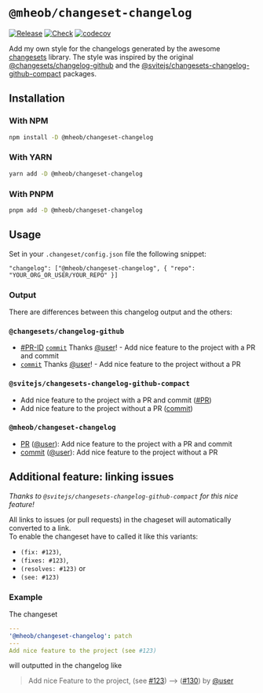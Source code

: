 # `@mheob/changeset-changelog`

[![Release](https://github.com/mheob/changeset-changelog/actions/workflows/release.yml/badge.svg)](https://github.com/mheob/changeset-changelog/actions/workflows/release.yml)
[![Check](https://github.com/mheob/changeset-changelog/actions/workflows/check.yml/badge.svg)](https://github.com/mheob/changeset-changelog/actions/workflows/check.yml)
[![codecov](https://codecov.io/gh/mheob/changeset-changelog/branch/main/graph/badge.svg?token=E7RZLWHMEX)](https://codecov.io/gh/mheob/changeset-changelog)

Add my own style for the changelogs generated by the awesome [changesets](https://github.com/changesets/changesets) library. The
style was inspired by the original
[@changesets/changelog-github](https://github.com/changesets/changesets/tree/main/packages/changelog-github) and the
[@svitejs/changesets-changelog-github-compact](https://github.com/svitejs/changesets-changelog-github-compact) packages.

## Installation

### With NPM

```sh
npm install -D @mheob/changeset-changelog
```

### With YARN

```sh
yarn add -D @mheob/changeset-changelog
```

### With PNPM

```sh
pnpm add -D @mheob/changeset-changelog
```

## Usage

Set in your `.changeset/config.json` file the following snippet:

```jsonc
"changelog": ["@mheob/changeset-changelog", { "repo": "YOUR_ORG_OR_USER/YOUR_REPO" }]
```

### Output

<!-- markdownlint-disable MD042 -->

There are differences between this changelog output and the others:

### `@changesets/changelog-github`

- [#PR-ID](#) [`commit`](#) Thanks [@user](#)! - Add nice feature to the project with a PR and commit
- [`commit`](#) Thanks [@user](#)! - Add nice feature to the project without a PR

### `@svitejs/changesets-changelog-github-compact`

- Add nice feature to the project with a PR and commit ([#PR](#))
- Add nice feature to the project without a PR ([commit](#))

<!-- markdownlint-disable MD024 -->

### `@mheob/changeset-changelog`

<!-- markdownlint-enable MD024 -->

- [PR](#) ([@user](#)): Add nice feature to the project with a PR and commit
- [commit](#) ([@user](#)): Add nice feature to the project without a PR

## Additional feature: linking issues

_Thanks to `@svitejs/changesets-changelog-github-compact` for this nice feature!_

All links to issues (or pull requests) in the chageset will automatically converted to a link.\
To enable the changeset have to called it like this variants:

- `(fix: #123)`,
- `(fixes: #123)`,
- `(resolves: #123)` or
- `(see: #123)`

### Example

The changeset

```yml
---
'@mheob/changeset-changelog': patch
---
Add nice feature to the project (see #123)
```

will outputted in the changelog like

> Add nice Feature to the project, (see [#123](#)) --> ([#130](#)) by [@user](#)

